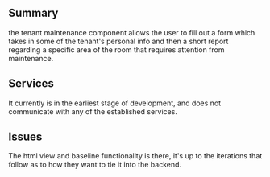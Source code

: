 ## Summary 
the tenant maintenance component allows the user to fill out a form which takes in some of the tenant's personal info
and then a short report regarding a specific area of the room that requires attention from maintenance.

## Services
It currently is in the earliest stage of development, and does not communicate with any of the established services. 

## Issues
The html view and baseline functionality is there, it's up to the iterations that follow as to how they want to tie it into the backend. 